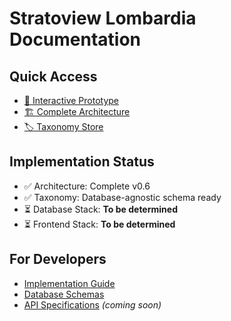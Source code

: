 # Stratoview Lombardia Documentation

## Quick Access

- [📱 Interactive Prototype](https://ahuhmm.github.io/stratoview-lombardia-documentazione/mockup/interactive-prototype.html)
- [🏗️ Complete Architecture](https://ahuhmm.github.io/stratoview-lombardia-documentazione/architecture/complete-architecture.md)
- [🏷️ Taxonomy Store](https://ahuhmm.github.io/stratoview-lombardia-documentazione/taxonomy/taxonomy-store.js)

## Implementation Status

- ✅ Architecture: Complete v0.6
- ✅ Taxonomy: Database-agnostic schema ready
- ⏳ Database Stack: **To be determined**
- ⏳ Frontend Stack: **To be determined**

## For Developers

- [Implementation Guide](./IMPLEMENTATION.md)
- [Database Schemas](./taxonomy/)
- [API Specifications](./API.md) _(coming soon)_
